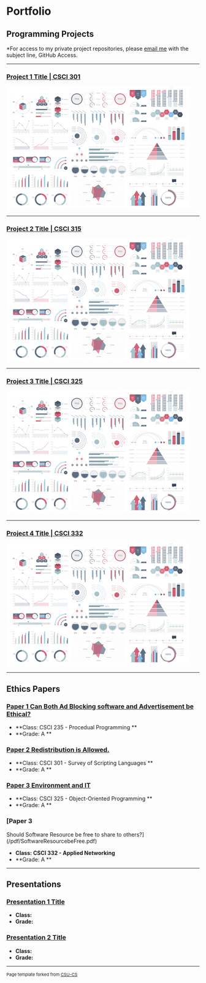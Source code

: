 Portfolio
=========

Programming Projects
--------------------

*For access to my private project repositories, please [email me](mailto:jmin@csustudent.net?subject=GitHub%20Access) with the subject line, GitHub Access.

---
### [Project 1 Title | CSCI 301](project1)

![Project 1 Thumbnail Name](images/dummy_thumbnail.jpg)

---
### [Project 2 Title | CSCI 315](project1)

![Project 2 Thumbnail Name](images/dummy_thumbnail.jpg)

---
### [Project 3 Title | CSCI 325](project1)

![Project 3 Thumbnail Name](images/dummy_thumbnail.jpg)

---
### [Project 4 Title | CSCI 332](project1)

![Project 4 Thumbnail Name](images/dummy_thumbnail.jpg)

---

Ethics Papers
-------------

### [Paper 1 Can Both Ad Blocking software and Advertisement be Ethical?](/pdf/Ad_Blocking_Paper.pdf)

-   **Class: CSCI 235 - Procedual Programming **  
-   **Grade: A **

### [Paper 2 Redistribution is Allowed.](/pdf/Redistribution_is_Allowed.pdf)

-   **Class: CSCI 301 - Survey of Scripting Languages ** 
-   **Grade: A **

### [Paper 3 Environment and IT](/pdf/EnvironmentandIT.pdf)

-   **Class: CSCI 325 - Object-Oriented Programming ** 
-   **Grade: A **

### [Paper 3 
Should Software Resource be free to share to others?](/pdf/SoftwareResourcebeFree.pdf)

-   **Class: CSCI 332 - Applied Networking** 
-   **Grade: A **

---

Presentations
-------------

### [Presentation 1 Title](/pdf/sample_presentation.pdf)

- **Class:** 
- **Grade:**


### [Presentation 2 Title](/pdf/sample_presentation.pdf)

- **Class:** 
- **Grade:**

---

<p style="font-size:11px">Page template forked from <a href="https://github.com/csu-cs/csci-portfolio">CSU-CS</a></p>
<!-- Remove above link if you don't want to attributive -->
